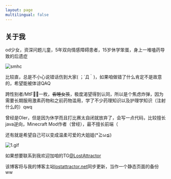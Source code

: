 ```yaml
---
layout: page
multilingual: false
---
```


## 关于我
od少女，资深问题儿童，5年双向情感障碍患者，15岁休学笨蛋，身上一堆嗑药导致的后遗症

<!-- ![smhc](https://s2.loli.net/2022/07/24/Lki3eNYSOHToKcD.jpg) -->
![smhc](/img/about/smhc.JPG)

比较直，总是不小心说错话伤到大家( ；´Д｀)，如果咱做错了什么肯定不是故意的，希望能被体谅QAQ

跨性别者/MtF🏳️‍⚧️一枚，~~昏睡女孩~~，极度渴望得到认同，所以是个焦虑炸弹，因为需要长期服用激素药物和之前药物滥用，学了不少药理知识以及护理学知识（注射什么的）qwq

曾经是OIer，但是因为休学而且打比赛太自闭就放弃了，会写一点代码，比较擅长java逆向，Minecraft Mod作者（曾经），最不擅长前端（

还有就是希望自己可以变成温柔可爱的大姐姐(*≧ω≦)

![1.gif](/img/about/1.gif)
<!-- ![IMG_0114](https://s2.loli.net/2021/12/27/IApCKWPYdgyU2bN.gif) -->

如果想要联系到我欢迎加咱的TG[@LostAttractor](t.me/lostattractor)

该博客将与我的博客主站[lostattractor.net](lostattractor.net)同步更新，当作一个静态页面的备份ww